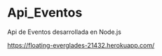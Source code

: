 # Api_Eventos
Api  de Eventos desarrollada en Node.js

https://floating-everglades-21432.herokuapp.com/
